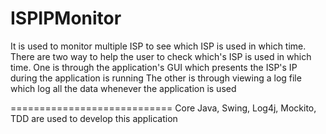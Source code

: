 # ISPIPMonitor
It is used to monitor multiple ISP to see which ISP is used in which time. 
There are two way to help the user to check which's ISP is used in which time.
One is through the application's GUI which presents the ISP's IP during the application is running
The other is through viewing a log file which log all the data whenever the application is used


============================
Core Java, Swing, Log4j, Mockito, TDD are used to develop this application
